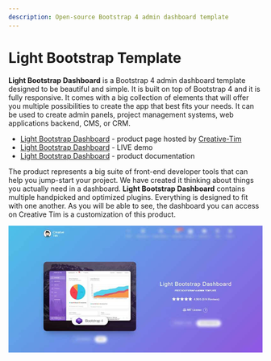 ```yaml
---
description: Open-source Bootstrap 4 admin dashboard template
---
```


# Light Bootstrap Template

**Light Bootstrap Dashboard** is a Bootstrap 4 admin dashboard template designed to be beautiful and simple. It is built on top of Bootstrap 4 and it is fully responsive. It comes with a big collection of elements that will offer you multiple possibilities to create the app that best fits your needs. It can be used to create admin panels, project management systems, web applications backend, CMS, or CRM.

* [Light Bootstrap Dashboard](https://bit.ly/2ZEXOU3) - product page hosted by [Creative-Tim](../partners/creative-tim.md)
* [Light Bootstrap Dashboard](https://bit.ly/2SlJRtz) - LIVE demo
* [Light Bootstrap Dashboard](https://bit.ly/3tqTMLv) - product documentation

The product represents a big suite of front-end developer tools that can help you jump-start your project. We have created it thinking about things you actually need in a dashboard. **Light Bootstrap Dashboard** contains multiple handpicked and optimized plugins. Everything is designed to fit with one another. As you will be able to see, the dashboard you can access on Creative Tim is a customization of this product.

![Bootstrap template - Light Dashboard](../../.gitbook/assets/docs-cover-light-bootstrap.jpg)







